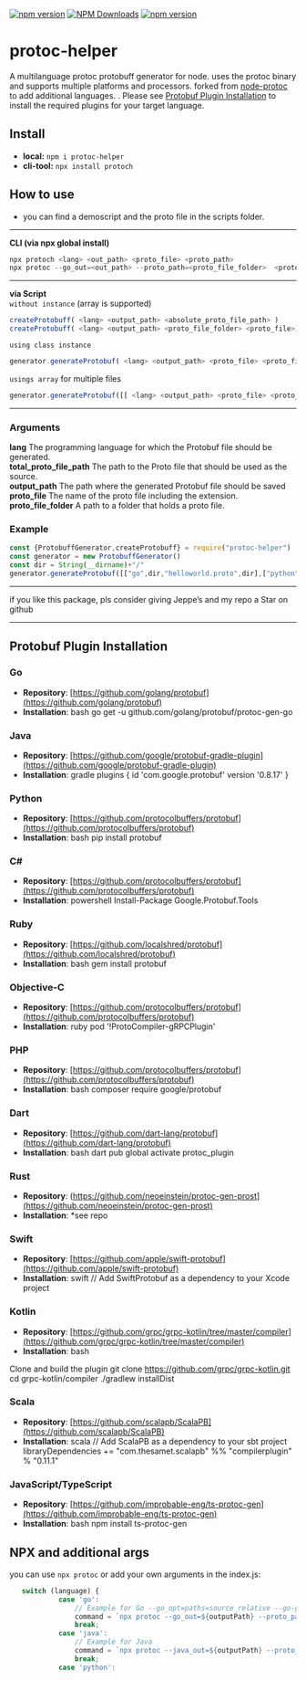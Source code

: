 [![npm version](https://badge.fury.io/js/protoc-helper.svg)](https://badge.fury.io/js/protoc-helper)
[![NPM Downloads](https://img.shields.io/npm/dw/protoc-helper.svg)](https://www.npmjs.com/package/protoc-helper)
[![npm version](https://img.shields.io/badge/protoc-binary-blue)](https://www.npmjs.com/package/protoc-helper)
# protoc-helper
A multilanguage  protoc protobuff generator for node. uses the protoc binary and supports multiple platforms and processors. forked from [node-protoc](https://github.com/YePpHa/node-protoc) to add additional languages.
. Please see [Protobuf Plugin Installation](https://github.com/ji-podhead/protoc-helper/tree/master?tab=readme-ov-file#protobuf-plugin-installation) to install the required plugins for your target language.

## Install
- **local:**    `npm i protoc-helper`
- **cli-tool:** `npx install protoch`
## How to use 
- you can find  a demoscript and the proto file in the scripts folder.
---
  
**CLI (via npx global install)**
```JavaScript
npx protoch <lang> <out_path> <proto_file> <proto_path>
npx protoc --go_out=<out_path> --proto_path=<proto_file_folder>  <proto_file> // exchange --go_out is using another lamguage
```
---
**via Script** <br>
`without instance` (array is supported)
```JavaScript
createProtobuff( <lang> <output_path> <absolute_proto_file_path> )
createProtobuff( <lang> <output_path> <proto_file_folder> <proto_file>)

```
`using class instance`
```JavaScript
generator.generateProtobuf( <lang> <output_path> <proto_file> <proto_file_folder>)
```
`usings array` for multiple files

```JavaScript
generator.generateProtobuf([[ <lang> <output_path> <proto_file> <proto_file_folder>],[ <lang> <output_path> <proto_file> <proto_file_folder> ]])
```
---
### Arguments
 **lang** The programming language for which the Protobuf file should be generated.
<br> **total_proto_file_path** The path to the Proto file that should be used as the source.
<br> **output_path** The path where the generated Protobuf file should be saved
<br> **proto_file** The name of the proto file including the extension.
<br> **proto_file_folder** A path to a folder that holds a proto file.

### Example
```JavaScript
const {ProtobuffGenerator,createProtobuff} = require("protoc-helper")
const generator = new ProtobuffGenerator()
const dir = String(__dirname)+"/"
generator.generateProtobuf([["go",dir,"helloworld.proto",dir],["python",dir,"helloworld.proto",dir]])
 ```


---

if you like this package, pls consider giving Jeppe’s and my repo a Star on github

---
## Protobuf Plugin Installation

### Go
- **Repository**: [https://github.com/golang/protobuf](https://github.com/golang/protobuf)
- **Installation**:
bash go get -u github.com/golang/protobuf/protoc-gen-go


### Java
- **Repository**: [https://github.com/google/protobuf-gradle-plugin](https://github.com/google/protobuf-gradle-plugin)
- **Installation**:
gradle plugins { id 'com.google.protobuf' version '0.8.17' }


### Python
- **Repository**: [https://github.com/protocolbuffers/protobuf](https://github.com/protocolbuffers/protobuf)
- **Installation**:
bash pip install protobuf


### C#
- **Repository**: [https://github.com/protocolbuffers/protobuf](https://github.com/protocolbuffers/protobuf)
- **Installation**:
powershell Install-Package Google.Protobuf.Tools


### Ruby
- **Repository**: [https://github.com/localshred/protobuf](https://github.com/localshred/protobuf)
- **Installation**:
bash gem install protobuf


### Objective-C
- **Repository**: [https://github.com/protocolbuffers/protobuf](https://github.com/protocolbuffers/protobuf)
- **Installation**:
ruby pod '!ProtoCompiler-gRPCPlugin'


### PHP
- **Repository**: [https://github.com/protocolbuffers/protobuf](https://github.com/protocolbuffers/protobuf)
- **Installation**:
bash composer require google/protobuf


### Dart
- **Repository**: [https://github.com/dart-lang/protobuf](https://github.com/dart-lang/protobuf)
- **Installation**:
bash dart pub global activate protoc_plugin


### Rust
- **Repository**: (https://github.com/neoeinstein/protoc-gen-prost](https://github.com/neoeinstein/protoc-gen-prost)
- **Installation**:
*see repo


### Swift
- **Repository**: [https://github.com/apple/swift-protobuf](https://github.com/apple/swift-protobuf)
- **Installation**:
swift // Add SwiftProtobuf as a dependency to your Xcode project


### Kotlin
- **Repository**: [https://github.com/grpc/grpc-kotlin/tree/master/compiler](https://github.com/grpc/grpc-kotlin/tree/master/compiler)
- **Installation**:
bash

Clone and build the plugin
git clone https://github.com/grpc/grpc-kotlin.git cd grpc-kotlin/compiler ./gradlew installDist


### Scala
- **Repository**: [https://github.com/scalapb/ScalaPB](https://github.com/scalapb/ScalaPB)
- **Installation**:
scala // Add ScalaPB as a dependency to your sbt project libraryDependencies += "com.thesamet.scalapb" %% "compilerplugin" % "0.11.1"


### JavaScript/TypeScript
- **Repository**: [https://github.com/improbable-eng/ts-protoc-gen](https://github.com/improbable-eng/ts-protoc-gen)
- **Installation**:
bash npm install ts-protoc-gen

## NPX and additional args

you can use `npx protoc` or add your own arguments in the index.js:
```JavaScript
   switch (language) {
            case 'go':
                // Example for Go --go_opt=paths=source_relative --go-grpc_out=. --go-grpc_opt=paths=source_relative
                command = `npx protoc --go_out=${outputPath} --proto_path=${proto_path} ${proto_file}`;
                break;
            case 'java':
                // Example for Java
                command = `npx protoc --java_out=${outputPath} --proto_path=${proto_path} ${proto_file}`;
                break;
            case 'python':
```
